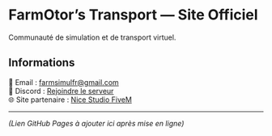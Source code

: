 # FarmOtor’s Transport — Site Officiel

Communauté de simulation et de transport virtuel.

## Informations
📧 Email : farmsimulfr@gmail.com  
💬 Discord : [Rejoindre le serveur](https://discord.gg/4DVYW8jkfF)  
🌐 Site partenaire : [Nice Studio FiveM](https://www.nicestudiofivem.fr/)

---

*(Lien GitHub Pages à ajouter ici après mise en ligne)*

